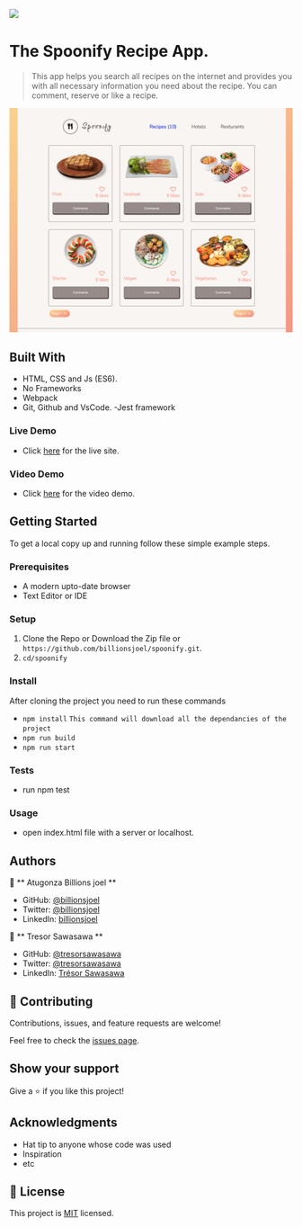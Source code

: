 ![](https://img.shields.io/badge/Microverse-blueviolet)

# The Spoonify Recipe App.

> This app helps you search all recipes on the internet and provides you with all necessary information you need about the recipe. You can comment, reserve or like a recipe.

![screenshot](./src/modules/assets/images/app-screenshot.png)

## Built With

- HTML, CSS and Js (ES6).
- No Frameworks
- Webpack
- Git, Github and VsCode.
  -Jest framework

### Live Demo

- Click [here]() for the live site.

### Video Demo

- Click [here](https://drive.google.com/file/d/1wZM0TTMX-FRgwLxTkfpAQY_wYMVqOgkR/view?usp=sharing) for the video demo.

## Getting Started

To get a local copy up and running follow these simple example steps.

### Prerequisites

- A modern upto-date browser
- Text Editor or IDE

### Setup

1.  Clone the Repo or Download the Zip file or `https://github.com/billionsjoel/spoonify.git`.
2.  `cd/spoonify`

### Install

After cloning the project you need to run these commands

- `npm install` `This command will download all the dependancies of the project`
- `npm run build`
- `npm run start`

### Tests

- run npm test

### Usage

- open index.html file with a server or localhost.

## Authors

👤 ** Atugonza Billions joel **

- GitHub: [@billionsjoel](https://github.com/billionsjoel)
- Twitter: [@billionsjoel](https://twitter.com/BillionsJoel)
- LinkedIn: [billionsjoel](https://www.linkedin.com/in/billionsjoel/)

👤 ** Tresor Sawasawa **

- GitHub: [@tresorsawasawa](https://github.com/tresorsawasawa)
- Twitter: [@tresorsawasawa](https://twitter.com/TresorSawasawa)
- LinkedIn: [Trésor Sawasawa](https://www.linkedin.com/in/tr%C3%A9sor-sawasawa-43745320b/)

## 🤝 Contributing

Contributions, issues, and feature requests are welcome!

Feel free to check the [issues page](../../issues/).

## Show your support

Give a ⭐️ if you like this project!

## Acknowledgments

- Hat tip to anyone whose code was used
- Inspiration
- etc

## 📝 License

This project is [MIT](./MIT.md) licensed.

